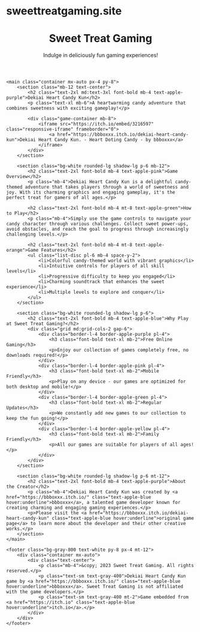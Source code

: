 # sweettreatgaming.site<!DOCTYPE html>
<html lang="en">
<head>
    <meta charset="UTF-8">
    <meta name="viewport" content="width=device-width, initial-scale=1.0">
    <title>Sweet Treat Gaming - Play Dekiai Heart Candy Kun Online</title>
    <meta name="description" content="Play Dekiai Heart Candy Kun online for free at Sweet Treat Gaming. A charming candy-themed adventure game that will sweeten your day!">
    <link rel="canonical" href="https://sweettreatgaming.site">
    <meta name="keywords" content="sweettreatgaming, sweet treat gaming, Dekiai Heart Candy Kun, online games, candy games">
    <meta property="og:title" content="Sweet Treat Gaming - Play Dekiai Heart Candy Kun Online">
    <meta property="og:description" content="Play Dekiai Heart Candy Kun online for free at Sweet Treat Gaming. A charming candy-themed adventure game that will sweeten your day!">
    <meta property="og:url" content="https://sweettreatgaming.site">
    <meta property="og:type" content="website">
    <script src="https://cdn.tailwindcss.com"></script>
    <script>
        tailwind.config = {
            theme: {
                extend: {
                    colors: {
                        apple: {
                            blue: '#007AFF',
                            green: '#34C759',
                            pink: '#FF2D55',
                            purple: '#AF52DE',
                            orange: '#FF9500',
                            yellow: '#FFCC00',
                            red: '#FF3B30',
                            gray: '#8E8E93',
                            lightgray: '#F2F2F7'
                        }
                    }
                }
            }
        }
    </script>
    <style type="text/css">
        body {
            font-family: -apple-system, BlinkMacSystemFont, 'Segoe UI', Roboto, Oxygen, Ubuntu, Cantarell, 'Open Sans', 'Helvetica Neue', sans-serif;
        }
        .game-container {
            max-width: 552px;
            margin: 0 auto;
        }
        .responsive-iframe {
            width: 100%;
            max-width: 552px;
            height: 167px;
        }
    </style>
</head>
<body class="bg-apple-lightgray text-gray-800">
    <header class="bg-apple-blue text-white py-6 px-4 shadow-md">
        <div class="container mx-auto">
            <h1 class="text-3xl md:text-4xl font-bold text-center">Sweet Treat Gaming</h1>
            <p class="text-center mt-2 text-lg">Indulge in deliciously fun gaming experiences!</p>
        </div>
    </header>

    <main class="container mx-auto px-4 py-8">
        <section class="mb-12 text-center">
            <h2 class="text-2xl md:text-3xl font-bold mb-4 text-apple-purple">Dekiai Heart Candy Kun</h2>
            <p class="text-xl mb-6">A heartwarming candy adventure that combines sweetness with exciting gameplay!</p>
            
            <div class="game-container mb-8">
                <iframe src="https://itch.io/embed/3216597" class="responsive-iframe" frameborder="0">
                    <a href="https://bbboxxx.itch.io/dekiai-heart-candy-kun">Dekiai Heart Candy Kun. - Heart Doting Candy - by bbboxxx</a>
                </iframe>
            </div>
        </section>

        <section class="bg-white rounded-lg shadow-lg p-6 mb-12">
            <h2 class="text-2xl font-bold mb-4 text-apple-pink">Game Overview</h2>
            <p class="mb-4">Dekiai Heart Candy Kun is a delightful candy-themed adventure that takes players through a world of sweetness and joy. With its charming graphics and engaging gameplay, it's the perfect treat for gamers of all ages.</p>
            
            <h2 class="text-2xl font-bold mb-4 mt-8 text-apple-green">How to Play</h2>
            <p class="mb-4">Simply use the game controls to navigate your candy character through various challenges. Collect sweet power-ups, avoid obstacles, and reach the goal to progress through increasingly challenging levels.</p>
            
            <h2 class="text-2xl font-bold mb-4 mt-8 text-apple-orange">Game Features</h2>
            <ul class="list-disc pl-6 mb-4 space-y-2">
                <li>Colorful candy-themed world with vibrant graphics</li>
                <li>Intuitive controls for players of all skill levels</li>
                <li>Progressive difficulty to keep you engaged</li>
                <li>Charming soundtrack that enhances the sweet experience</li>
                <li>Multiple levels to explore and conquer</li>
            </ul>
        </section>

        <section class="bg-white rounded-lg shadow-lg p-6">
            <h2 class="text-2xl font-bold mb-4 text-apple-blue">Why Play at Sweet Treat Gaming?</h2>
            <div class="grid md:grid-cols-2 gap-6">
                <div class="border-l-4 border-apple-purple pl-4">
                    <h3 class="font-bold text-xl mb-2">Free Online Gaming</h3>
                    <p>Enjoy our collection of games completely free, no downloads required!</p>
                </div>
                <div class="border-l-4 border-apple-pink pl-4">
                    <h3 class="font-bold text-xl mb-2">Mobile Friendly</h3>
                    <p>Play on any device - our games are optimized for both desktop and mobile!</p>
                </div>
                <div class="border-l-4 border-apple-green pl-4">
                    <h3 class="font-bold text-xl mb-2">Regular Updates</h3>
                    <p>We constantly add new games to our collection to keep the fun going!</p>
                </div>
                <div class="border-l-4 border-apple-yellow pl-4">
                    <h3 class="font-bold text-xl mb-2">Family Friendly</h3>
                    <p>All our games are suitable for players of all ages!</p>
                </div>
            </div>
        </section>
        
        <section class="bg-white rounded-lg shadow-lg p-6 mt-12">
            <h2 class="text-2xl font-bold mb-4 text-apple-purple">About the Creator</h2>
            <p class="mb-4">Dekiai Heart Candy Kun was created by <a href="https://bbboxxx.itch.io/" class="text-apple-blue hover:underline">bbboxxx</a>, a talented game developer known for creating charming and engaging gaming experiences.</p>
            <p>Please visit the <a href="https://bbboxxx.itch.io/dekiai-heart-candy-kun" class="text-apple-blue hover:underline">original game page</a> to learn more about the developer and their other creative works.</p>
        </section>
    </main>

    <footer class="bg-gray-800 text-white py-8 px-4 mt-12">
        <div class="container mx-auto">
            <div class="text-center">
                <p class="mb-4">&copy; 2023 Sweet Treat Gaming. All rights reserved.</p>
                <p class="text-sm text-gray-400">Dekiai Heart Candy Kun game by <a href="https://bbboxxx.itch.io/" class="text-apple-blue hover:underline">bbboxxx</a>. Sweet Treat Gaming is not affiliated with the game developers.</p>
                <p class="text-sm text-gray-400 mt-2">Game embedded from <a href="https://itch.io" class="text-apple-blue hover:underline">itch.io</a>.</p>
            </div>
        </div>
    </footer>
</body>
</html>
